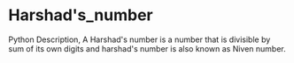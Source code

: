 # Harshad's_number
Python Description,
A Harshad's number is a number that is divisible by sum of its own digits and harshad's number is also known as Niven number.

